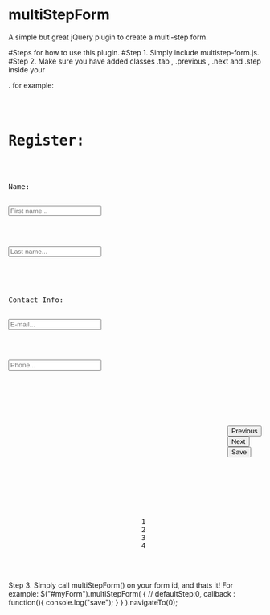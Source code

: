 # multiStepForm
A simple but great jQuery plugin to create a multi-step form.

#Steps for how to use this plugin.
#Step 1. Simply include multistep-form.js.
#Step 2. Make sure you have added classes .tab , .previous , .next and .step inside your <form>. 
for example:
<pre>
<form id="myForm" action="/register.php">
	  <h1>Register:</h1>
	  <!-- One "tab" for each step in the form: -->
	  <div class="tab">Name:
	    <p><input placeholder="First name..." name="fname"></p>
	    <p><input placeholder="Last name..." name="lname"></p>
	  </div>
	  <div class="tab">Contact Info:
	    <p><input placeholder="E-mail..." name="email"></p>
	    <p><input placeholder="Phone..." name="phone"></p>
	  </div>
  <div style="overflow:auto;">
    <div style="float:right;">
      <button type="button" class="previous">Previous</button>
      <button type="button" class="next">Next</button>
      <button type="submit">Save</button>
    </div>
  </div>
  <!-- Circles which indicates the steps of the form: -->
  <div style="text-align:center;margin-top:40px;">
    <span class="step">1</span>
    <span class="step">2</span>
    <span class="step">3</span>
    <span class="step">4</span>
  </div>
  </form>
</pre>
Step 3. Simply call multiStepForm() on your form id, and thats it!
For example:
$("#myForm").multiStepForm(
{
  // defaultStep:0,
  callback : function(){
    console.log("save");
  }
}
).navigateTo(0);

